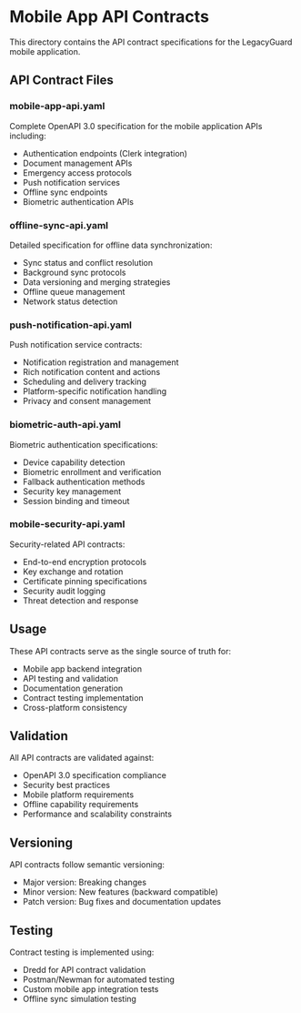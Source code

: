 # Mobile App API Contracts

This directory contains the API contract specifications for the LegacyGuard mobile application.

## API Contract Files

### mobile-app-api.yaml

Complete OpenAPI 3.0 specification for the mobile application APIs including:

- Authentication endpoints (Clerk integration)
- Document management APIs
- Emergency access protocols
- Push notification services
- Offline sync endpoints
- Biometric authentication APIs

### offline-sync-api.yaml

Detailed specification for offline data synchronization:

- Sync status and conflict resolution
- Background sync protocols
- Data versioning and merging strategies
- Offline queue management
- Network status detection

### push-notification-api.yaml

Push notification service contracts:

- Notification registration and management
- Rich notification content and actions
- Scheduling and delivery tracking
- Platform-specific notification handling
- Privacy and consent management

### biometric-auth-api.yaml

Biometric authentication specifications:

- Device capability detection
- Biometric enrollment and verification
- Fallback authentication methods
- Security key management
- Session binding and timeout

### mobile-security-api.yaml

Security-related API contracts:

- End-to-end encryption protocols
- Key exchange and rotation
- Certificate pinning specifications
- Security audit logging
- Threat detection and response

## Usage

These API contracts serve as the single source of truth for:

- Mobile app backend integration
- API testing and validation
- Documentation generation
- Contract testing implementation
- Cross-platform consistency

## Validation

All API contracts are validated against:

- OpenAPI 3.0 specification compliance
- Security best practices
- Mobile platform requirements
- Offline capability requirements
- Performance and scalability constraints

## Versioning

API contracts follow semantic versioning:

- Major version: Breaking changes
- Minor version: New features (backward compatible)
- Patch version: Bug fixes and documentation updates

## Testing

Contract testing is implemented using:

- Dredd for API contract validation
- Postman/Newman for automated testing
- Custom mobile app integration tests
- Offline sync simulation testing
